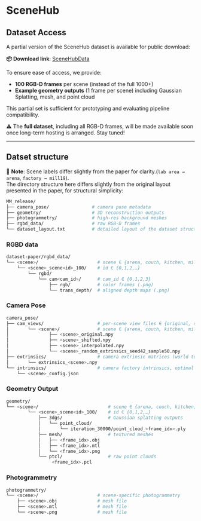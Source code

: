 # SceneHub

## Dataset Access

A partial version of the SceneHub dataset is available for public download:

**📦 Download link**: [SceneHubData]([https://bit.ly/SceneHubData](https://www.dropbox.com/scl/fo/gfskqntptl6vemn4d62jb/ACKZ8XfLVs8YA_EOushYDoM?rlkey=wj7engjmfmefwtl9nql5plf23&st=p0zilhf7&dl=0))

To ensure ease of access, we provide:
- **100 RGB-D frames** per scene (instead of the full 1000+)
- **Example geometry outputs** (1 frame per scene) including Gaussian Splatting, mesh, and point cloud

This partial set is sufficient for prototyping and evaluating pipeline compatibility.

⚠️ The **full dataset**, including all RGB-D frames, will be made available soon once long-term hosting is arranged. Stay tuned!

---

## Datset structure
📌 **Note**: 
Scene labels differ slightly from the paper for clarity.(`lab area → arena`, `factory → mill19`).  
The directory structure here differs slightly from the original layout presented in the paper, for structural simplicity:


```bash
MM_release/
├── camera_pose/                # camera pose metadata
├── geometry/                   # 3D reconstruction outputs
├── photogrammetry/             # high-res background meshes
├── rgbd_data/                  # raw RGB-D frames
└── dataset_layout.txt          # detailed layout of the dataset structure
```

### RGBD data
```bash
dataset-paper/rgbd_data/
└── <scene>/                      # scene ∈ {arena, couch, kitchen, mill19, whiteboard}
    └── <scene>_scene<id>_100/    # id ∈ {0,1,2,…}
        └── rgbd/
            └── cam<cam_id>/      # cam_id ∈ {0,1,2,3}
                ├── rgb/          # color frames (.png)
                └── trans_depth/  # aligned depth maps (.png)
```

### Camera Pose
```bash
camera_pose/
├── cam_views/                    # per-scene view files ∈ {original, shifted, interpolated, random}
│       └── <scene>/              # scene ∈ {arena, couch, kitchen, mill19, whiteboard}
│               ├── <scene>_original.npy
│               ├── <scene>_shifted.npy
│               ├── <scene>_interpolated.npy
│               └── <scene>_random_extrinsics_seed42_sample50.npy
├── extrinsics/                   # camera extrinsic matrices (world to camera)
│       └── extrinsics_<scene>.npy                     
└── intrinsics/                   # camera factory intrinsics, optimal intrinsics parameters
    └── <scene>_config.json                     
```

### Geometry Output
```bash
geometry/
└── <scene>/                          # scene ∈ {arena, couch, kitchen, mill19, 
        └── <scene>_scene<id>_100/    # id ∈ {0,1,2,…}
            ├── 3dgs/                 # Gaussian splatting outputs
            │   └── point_cloud/
            │       └── iteration_30000/point_cloud_<frame_idx>.ply 
            ├── mesh/                 # textured meshes
            │   ├── <frame_idx>.obj
            │   ├── <frame_idx>.mtl
            │   └── <frame_idx>.png        
            └── ptcl/                 # raw point clouds
                 <frame_idx>.pcl
```

### Photogrammetry
```bash
photogrammetry/
└── <scene>/                      # scene-specific photogrammetry
    ├── <scene>.obj               # mesh file
    ├── <scene>.mtl               # mesh file
    └── <scene>.png               # mesh file
```
